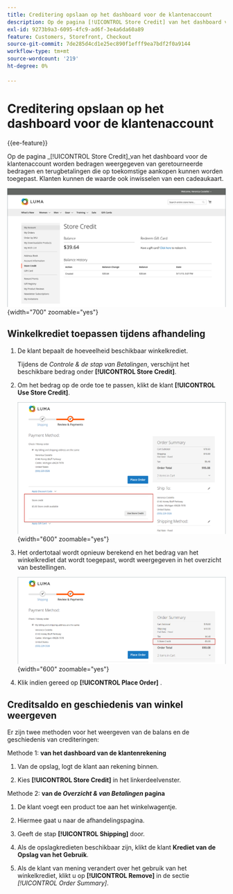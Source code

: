 ```yaml
---
title: Creditering opslaan op het dashboard voor de klantenaccount
description: Op de pagina [!UICONTROL Store Credit] van het dashboard voor de klantenaccount worden bedragen weergegeven van geretourneerde bedragen en terugbetalingen die op toekomstige aankopen kunnen worden toegepast.
exl-id: 9273b9a3-6095-4fc9-ad6f-3e4a6da60a89
feature: Customers, Storefront, Checkout
source-git-commit: 7de285d4cd1e25ec890f1efff9ea7bdf2f0a9144
workflow-type: tm+mt
source-wordcount: '219'
ht-degree: 0%

---
```


# Creditering opslaan op het dashboard voor de klantenaccount

{{ee-feature}}

Op de pagina _[!UICONTROL Store Credit]_van het dashboard voor de klantenaccount worden bedragen weergegeven van geretourneerde bedragen en terugbetalingen die op toekomstige aankopen kunnen worden toegepast. Klanten kunnen de waarde ook inwisselen van een cadeaukaart.

![ Krediet van de Winkel van de Klant ](assets/account-dashboard-store-credit.png){width="700" zoomable="yes"}

## Winkelkrediet toepassen tijdens afhandeling

1. De klant bepaalt de hoeveelheid beschikbaar winkelkrediet.

   Tijdens de _Controle &amp; de stap van Betalingen_, verschijnt het beschikbare bedrag onder **[!UICONTROL Store Credit]**.

1. Om het bedrag op de orde toe te passen, klikt de klant **[!UICONTROL Use Store Credit]**.

   ![ de opslagkrediet van het Gebruik bij controle ](assets/storefront-checkout-use-store-credit.png){width="600" zoomable="yes"}

1. Het ordertotaal wordt opnieuw berekend en het bedrag van het winkelkrediet dat wordt toegepast, wordt weergegeven in het overzicht van bestellingen.

   ![ Overzicht van de Orde met toegepaste opslagkredieten ](assets/storefront-checkout-use-store-credit-order-summary.png){width="600" zoomable="yes"}

1. Klik indien gereed op **[!UICONTROL Place Order]** .

## Creditsaldo en geschiedenis van winkel weergeven

Er zijn twee methoden voor het weergeven van de balans en de geschiedenis van crediteringen:

Methode 1: **van het dashboard van de klantenrekening**

1. Van de opslag, logt de klant aan rekening binnen.

1. Kies **[!UICONTROL Store Credit]** in het linkerdeelvenster.

Methode 2: **van de _Overzicht &amp; van Betalingen_ pagina**

1. De klant voegt een product toe aan het winkelwagentje.

1. Hiermee gaat u naar de afhandelingspagina.

1. Geeft de stap **[!UICONTROL Shipping]** door.

1. Als de opslagkredieten beschikbaar zijn, klikt de klant **Krediet van de Opslag van het Gebruik**.

1. Als de klant van mening verandert over het gebruik van het winkelkrediet, klikt u op **[!UICONTROL Remove]** in de sectie _[!UICONTROL Order Summary]_.
